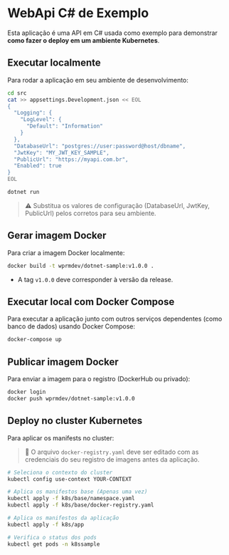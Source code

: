 # WebApi C# de Exemplo

Esta aplicação é uma API em C# usada como exemplo para demonstrar **como fazer o deploy em um ambiente Kubernetes**.

## Executar localmente

Para rodar a aplicação em seu ambiente de desenvolvimento:

```bash
cd src
cat >> appsettings.Development.json << EOL
{
  "Logging": {
    "LogLevel": {
      "Default": "Information"
    }
  },
  "DatabaseUrl": "postgres://user:password@host/dbname",
  "JwtKey": "MY_JWT_KEY_SAMPLE",
  "PublicUrl": "https://myapi.com.br",
  "Enabled": true
}
EOL

dotnet run
```

> ⚠️ Substitua os valores de configuração (DatabaseUrl, JwtKey, PublicUrl) pelos corretos para seu ambiente.

## Gerar imagem Docker

Para criar a imagem Docker localmente:

```bash
docker build -t wprmdev/dotnet-sample:v1.0.0 .
```

* A tag `v1.0.0` deve corresponder à versão da release.

## Executar local com Docker Compose

Para executar a aplicação junto com outros serviços dependentes (como banco de dados) usando Docker Compose:

```bash
docker-compose up
```

## Publicar imagem Docker

Para enviar a imagem para o registro (DockerHub ou privado):

```bash
docker login
docker push wprmdev/dotnet-sample:v1.0.0
```

## Deploy no cluster Kubernetes

Para aplicar os manifests no cluster:

> 📌 O arquivo `docker-registry.yaml` deve ser editado com as credenciais do seu registro de imagens antes da aplicação.

```bash
# Seleciona o contexto do cluster
kubectl config use-context YOUR-CONTEXT

# Aplica os manifestos base (Apenas uma vez)
kubectl apply -f k8s/base/namespace.yaml
kubectl apply -f k8s/base/docker-registry.yaml

# Aplica os manifestos da aplicação
kubectl apply -f k8s/app

# Verifica o status dos pods
kubectl get pods -n k8ssample
```